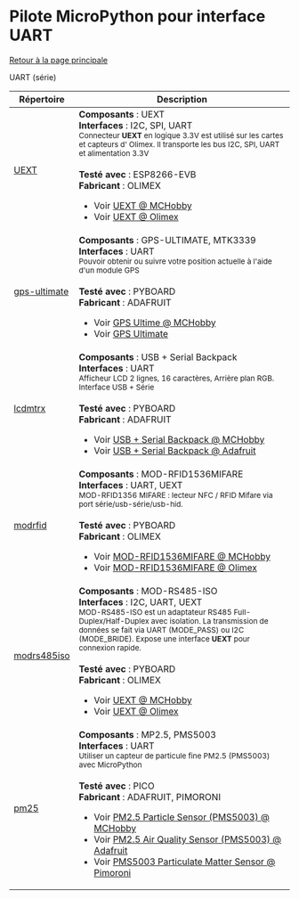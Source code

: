 # Pilote MicroPython pour interface UART
[Retour à la page principale](../../readme.md)

UART (série)

<table>
<thead>
  <th>Répertoire</th><th>Description</th>
</thead>
<tbody>
  <tr><td><a href="../../../../tree/master/UEXT">UEXT</a></td>
      <td><strong>Composants</strong> : UEXT<br />
      <strong>Interfaces</strong> : I2C, SPI, UART<br />
<small>Connecteur <strong>UEXT</strong> en logique 3.3V est utilisé sur les cartes et capteurs d' Olimex. Il transporte les bus I2C, SPI, UART et alimentation 3.3V</small><br/><br />
      <strong>Testé avec</strong> : ESP8266-EVB<br />
      <strong>Fabricant</strong> : OLIMEX<br />
<ul>
<li>Voir <a href="https://shop.mchobby.be/fr/138-uext">UEXT @ MCHobby</a></li>
<li>Voir <a href="https://www.olimex.com/Products/Modules/">UEXT @ Olimex</a></li>
</ul>
      </td>
  </tr>
  <tr><td><a href="../../../../tree/master/gps-ultimate">gps-ultimate</a></td>
      <td><strong>Composants</strong> : GPS-ULTIMATE, MTK3339<br />
      <strong>Interfaces</strong> : UART<br />
<small>Pouvoir obtenir ou suivre votre position actuelle à l'aide d'un module GPS</small><br/><br />
      <strong>Testé avec</strong> : PYBOARD<br />
      <strong>Fabricant</strong> : ADAFRUIT<br />
<ul>
<li>Voir <a href="https://shop.mchobby.be/fr/breakout/62-gps-adafruit-ultimate-chipset-mtk3339--3232100000629-adafruit.html">GPS Ultime @ MCHobby</a></li>
<li>Voir <a href="https://www.adafruit.com/product/746">GPS Ultimate</a></li>
</ul>
      </td>
  </tr>
  <tr><td><a href="../../../../tree/master/lcdmtrx">lcdmtrx</a></td>
      <td><strong>Composants</strong> : USB + Serial Backpack<br />
      <strong>Interfaces</strong> : UART<br />
<small>Afficheur LCD 2 lignes, 16 caractères, Arrière plan RGB. Interface USB + Série</small><br/><br />
      <strong>Testé avec</strong> : PYBOARD<br />
      <strong>Fabricant</strong> : ADAFRUIT<br />
<ul>
<li>Voir <a href="https://shop.mchobby.be/fr/afficheur-lcd-tft-oled/475-lcd-16x2-rgb-positif-usb-serie-3232100004757.html">USB + Serial Backpack @ MCHobby</a></li>
<li>Voir <a href="https://www.adafruit.com/product/782">USB + Serial Backpack @ Adafruit</a></li>
</ul>
      </td>
  </tr>
  <tr><td><a href="../../../../tree/master/modrfid">modrfid</a></td>
      <td><strong>Composants</strong> : MOD-RFID1536MIFARE<br />
      <strong>Interfaces</strong> : UART, UEXT<br />
<small>MOD-RFID1356 MIFARE : lecteur NFC / RFID Mifare via port série/usb-série/usb-hid.</small><br/><br />
      <strong>Testé avec</strong> : PYBOARD<br />
      <strong>Fabricant</strong> : OLIMEX<br />
<ul>
<li>Voir <a href="https://shop.mchobby.be/product.php?id_product=1619">MOD-RFID1536MIFARE @ MCHobby</a></li>
<li>Voir <a href="https://www.olimex.com/Products/Modules/RFID/MOD-RFID1356MIFARE/">MOD-RFID1536MIFARE @ Olimex</a></li>
</ul>
      </td>
  </tr>
  <tr><td><a href="../../../../tree/master/modrs485iso">modrs485iso</a></td>
      <td><strong>Composants</strong> : MOD-RS485-ISO<br />
      <strong>Interfaces</strong> : I2C, UART, UEXT<br />
<small>MOD-RS485-ISO est un adaptateur RS485 Full-Duplex/Half-Duplex avec isolation. La transmission de données se fait via UART (MODE_PASS) ou I2C (MODE_BRIDE). Expose une interface <strong>UEXT</strong> pour connexion rapide.</small><br/><br />
      <strong>Testé avec</strong> : PYBOARD<br />
      <strong>Fabricant</strong> : OLIMEX<br />
<ul>
<li>Voir <a href="https://shop.mchobby.be/fr/138-uext">UEXT @ MCHobby</a></li>
<li>Voir <a href="https://www.olimex.com/Products/Modules/">UEXT @ Olimex</a></li>
</ul>
      </td>
  </tr>
  <tr><td><a href="../../../../tree/master/pm25">pm25</a></td>
      <td><strong>Composants</strong> : MP2.5, PMS5003<br />
      <strong>Interfaces</strong> : UART<br />
<small>Utiliser un capteur de particule fine PM2.5 (PMS5003) avec MicroPython</small><br/><br />
      <strong>Testé avec</strong> : PICO<br />
      <strong>Fabricant</strong> : ADAFRUIT, PIMORONI<br />
<ul>
<li>Voir <a href="https://shop.mchobby.be/product.php?id_product=1332">PM2.5 Particle Sensor (PMS5003) @ MCHobby</a></li>
<li>Voir <a href="https://www.adafruit.com/product/3686">PM2.5 Air Quality Sensor (PMS5003) @ Adafruit</a></li>
<li>Voir <a href="(https://shop.pimoroni.com/products/pms5003-particulate-matter-sensor-with-cable">PMS5003 Particulate Matter Sensor @ Pimoroni</a></li>
</ul>
      </td>
  </tr>
</tbody>
</table>
